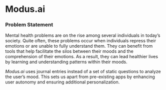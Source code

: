 # Modus.ai

### Problem Statement
Mental health problems are on the rise among several individuals in today’s society. Quite often, these problems occur when individuals repress their emotions or are unable to fully understand them. They can benefit from tools that help facilitate the silos between their moods and the comprehension of their emotions. As a result, they can lead healthier lives by learning and understanding patterns within their moods.


*Modus.ai* uses journal entries instead of a set of static questions to analyze the user’s mood. This sets us apart from pre-existing apps by enhancing user autonomy and ensuring additional personalization.
